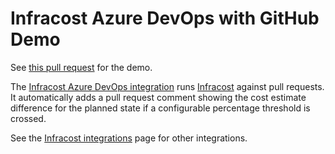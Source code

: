 # Infracost Azure DevOps with GitHub Demo

See [this pull request](https://github.com/infracost/azure-devops-github-demo/pull/2) for the demo.

The [Infracost Azure DevOps integration](https://github.com/infracost/infracost-azure-devops) runs [Infracost](https://infracost.io) against pull requests. It automatically adds a pull request comment showing the cost estimate difference for the planned state if a configurable percentage threshold is crossed.

See the [Infracost integrations](https://www.infracost.io/docs/integrations/cicd) page for other integrations.
